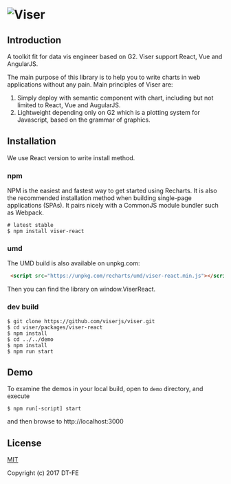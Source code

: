 # ![Viser](https://img.alicdn.com/tfs/TB1TIzBd3vD8KJjy0FlXXagBFXa-282-96.png)

## Introduction

A toolkit fit for data vis engineer based on G2. Viser support React, Vue and AngularJS.

The main purpose of this library is to help you to write charts in web applications without any pain. Main principles of Viser are:

1. Simply deploy with semantic component with chart, including but not limited to React, Vue and AugularJS.
2. Lightweight depending only on G2 which is a plotting system for Javascript, based on the grammar of graphics.

## Installation

We use React version to write install method.

### npm

NPM is the easiest and fastest way to get started using Recharts. It is also the recommended installation method when building single-page applications (SPAs). It pairs nicely with a CommonJS module bundler such as Webpack.

```shell
# latest stable
$ npm install viser-react
```

### umd

The UMD build is also available on unpkg.com:

```html
 <script src="https://unpkg.com/recharts/umd/viser-react.min.js"></script>
```

Then you can find the library on window.ViserReact.

### dev build

```shell
$ git clone https://github.com/viserjs/viser.git
$ cd viser/packages/viser-react
$ npm install
$ cd ../../demo
$ npm install
$ npm run start
```

## Demo

To examine the demos in your local build, open to `demo` directory, and execute

```shell
$ npm run[-script] start
```

and then browse to http://localhost:3000

## License

[MIT](https://github.com/viserjs/viser/blob/master/LICENSE)

Copyright (c) 2017 DT-FE
